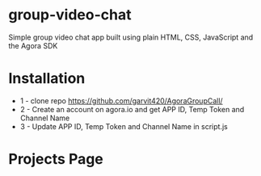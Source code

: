 # group-video-chat
Simple group video chat app built using plain HTML, CSS, JavaScript and the Agora SDK

# Installation
* 1 - clone repo https://github.com/garvit420/AgoraGroupCall/
* 2 - Create an account on agora.io and get APP ID, Temp Token and Channel Name
* 3 - Update APP ID, Temp Token and Channel Name in script.js


# Projects Page
